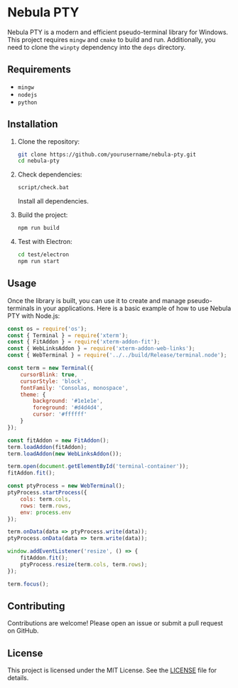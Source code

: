 ﻿# Nebula PTY

Nebula PTY is a modern and efficient pseudo-terminal library for Windows. This project requires `mingw` and `cmake` to build and run. Additionally, you need to clone the `winpty` dependency into the `deps` directory.

## Requirements

- `mingw`
- `nodejs`
- `python`

## Installation

1. Clone the repository:
    ```sh
    git clone https://github.com/yourusername/nebula-pty.git
    cd nebula-pty
    ```

2. Check dependencies:
    ```sh
    script/check.bat
    ```
    Install all dependencies.

3. Build the project:
    ```sh
    npm run build
    ```

4. Test with Electron:
    ```sh
    cd test/electron
    npm run start
    ```

## Usage

Once the library is built, you can use it to create and manage pseudo-terminals in your applications. Here is a basic example of how to use Nebula PTY with Node.js:

```javascript
const os = require('os');
const { Terminal } = require('xterm');
const { FitAddon } = require('xterm-addon-fit');
const { WebLinksAddon } = require('xterm-addon-web-links');
const { WebTerminal } = require('../../build/Release/terminal.node');

const term = new Terminal({
    cursorBlink: true,
    cursorStyle: 'block',
    fontFamily: 'Consolas, monospace',
    theme: {
        background: '#1e1e1e',
        foreground: '#d4d4d4',
        cursor: '#ffffff'
    }
});

const fitAddon = new FitAddon();
term.loadAddon(fitAddon);
term.loadAddon(new WebLinksAddon());

term.open(document.getElementById('terminal-container'));
fitAddon.fit();

const ptyProcess = new WebTerminal();
ptyProcess.startProcess({
    cols: term.cols,
    rows: term.rows,
    env: process.env
});

term.onData(data => ptyProcess.write(data));
ptyProcess.onData(data => term.write(data));

window.addEventListener('resize', () => {
    fitAddon.fit();
    ptyProcess.resize(term.cols, term.rows);
});

term.focus();
```

## Contributing

Contributions are welcome! Please open an issue or submit a pull request on GitHub.

## License

This project is licensed under the MIT License. See the [LICENSE](LICENSE) file for details.